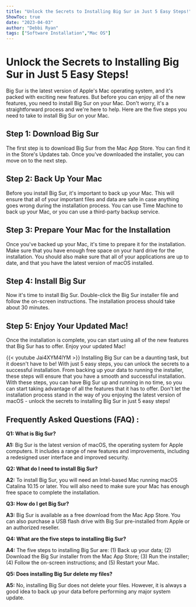 ```yaml
---
title: "Unlock the Secrets to Installing Big Sur in Just 5 Easy Steps!"
ShowToc: true 
date: "2023-04-03"
author: "Debbi Ryan" 
tags: ["Software Installation","Mac OS"]
---
```

# Unlock the Secrets to Installing Big Sur in Just 5 Easy Steps!

Big Sur is the latest version of Apple's Mac operating system, and it's packed with exciting new features. But before you can enjoy all of the new features, you need to install Big Sur on your Mac. Don't worry, it's a straightforward process and we're here to help. Here are the five steps you need to take to install Big Sur on your Mac.

## Step 1: Download Big Sur 

The first step is to download Big Sur from the Mac App Store. You can find it in the Store's Updates tab. Once you've downloaded the installer, you can move on to the next step.

## Step 2: Back Up Your Mac

Before you install Big Sur, it's important to back up your Mac. This will ensure that all of your important files and data are safe in case anything goes wrong during the installation process. You can use Time Machine to back up your Mac, or you can use a third-party backup service.

## Step 3: Prepare Your Mac for the Installation

Once you've backed up your Mac, it's time to prepare it for the installation. Make sure that you have enough free space on your hard drive for the installation. You should also make sure that all of your applications are up to date, and that you have the latest version of macOS installed.

## Step 4: Install Big Sur

Now it's time to install Big Sur. Double-click the Big Sur installer file and follow the on-screen instructions. The installation process should take about 30 minutes.

## Step 5: Enjoy Your Updated Mac!

Once the installation is complete, you can start using all of the new features that Big Sur has to offer. Enjoy your updated Mac!

{{< youtube Jai4XYM4lYM >}} 
Installing Big Sur can be a daunting task, but it doesn't have to be! With just 5 easy steps, you can unlock the secrets to a successful installation. From backing up your data to running the installer, these steps will ensure that you have a smooth and successful installation. With these steps, you can have Big Sur up and running in no time, so you can start taking advantage of all the features that it has to offer. Don't let the installation process stand in the way of you enjoying the latest version of macOS - unlock the secrets to installing Big Sur in just 5 easy steps!

## Frequently Asked Questions (FAQ) :
**Q1: What is Big Sur?**

**A1:** Big Sur is the latest version of macOS, the operating system for Apple computers. It includes a range of new features and improvements, including a redesigned user interface and improved security. 

**Q2: What do I need to install Big Sur?**

**A2:** To install Big Sur, you will need an Intel-based Mac running macOS Catalina 10.15 or later. You will also need to make sure your Mac has enough free space to complete the installation. 

**Q3: How do I get Big Sur?**

**A3:** Big Sur is available as a free download from the Mac App Store. You can also purchase a USB flash drive with Big Sur pre-installed from Apple or an authorized reseller. 

**Q4: What are the five steps to installing Big Sur?**

**A4:** The five steps to installing Big Sur are: (1) Back up your data; (2) Download the Big Sur installer from the Mac App Store; (3) Run the installer; (4) Follow the on-screen instructions; and (5) Restart your Mac. 

**Q5: Does installing Big Sur delete my files?**

**A5:** No, installing Big Sur does not delete your files. However, it is always a good idea to back up your data before performing any major system update.





